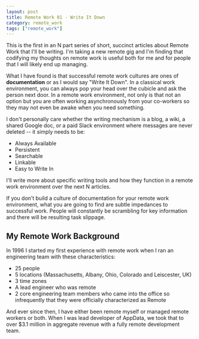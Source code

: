 ```yaml
---
layout: post
title: Remote Work 01 - Write It Down
category: remote_work
tags: ["remote_work"]
---
```

This is the first in an N part series of short, succinct articles about Remote Work that I'll be writing.  I'm taking a new remote gig and I'm finding that codifying my thoughts on remote work is useful both for me and for people that I will likely end up managing.

What I have found is that successful remote work cultures are ones of **documentation** or as I would say "Write It Down".  In a classical work environment, you can always pop your head over the cubicle and ask the person next door.  In a remote work environment, not only is that not an option but you are often working asynchronously from your co-workers so they may not even be awake when you need something.  

I don't personally care whether the writing mechanism is a blog, a wiki, a shared Google doc, or a paid Slack environment where messages are never deleted -- it simply needs to be:

* Always Available
* Persistent
* Searchable
* Linkable 
* Easy to Write In

I'll write more about specific writing tools and how they function in a remote work environment over the next N articles.

If you don't build a culture of documentation for your remote work environment, what you are going to find are subtle impedances to successful work.  People will constantly be scrambling for key information and there will be resulting task slippage.  

## My Remote Work Background

In 1996 I started my first experience with remote work when I ran an engineering team with these characteristics:

* 25 people
* 5 locations (Massachusetts, Albany, Ohio, Colorado and Leiscester, UK)
* 3 time zones
* A lead engineer who was remote
* 2 core engineering team members who came into the office so infrequently that they were officially characterized as Remote

And ever since then, I have either been remote myself or managed remote workers or both.  When I was lead developer of AppData, we took that to over $3.1 million in aggregate revenue with a fully remote development team.